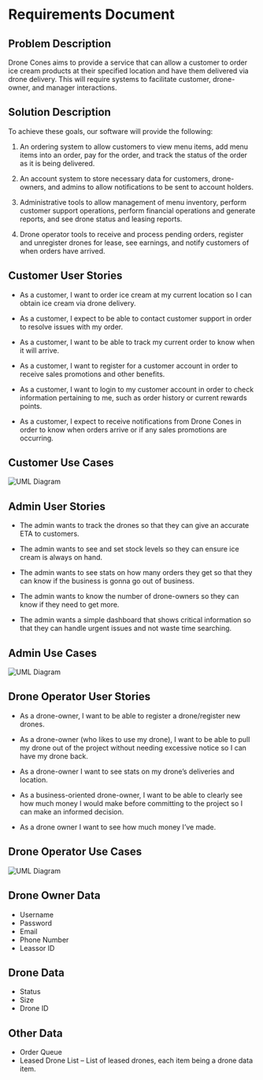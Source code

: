 # Requirements Document

## Problem Description

Drone Cones aims to provide a service that can allow a customer to order ice cream products at their specified location and have them delivered via drone delivery.  This will require systems to facilitate customer, drone-owner, and manager interactions.

## Solution Description

To achieve these goals, our software will provide the following:

1. An ordering system to allow customers to view menu items, add menu items into an order, pay for the order, and track the status of the order as it is being delivered.

2. An account system to store necessary data for customers, drone-owners, and admins to allow notifications to be sent to account holders.

3. Administrative tools to allow management of menu inventory, perform customer support operations, perform financial operations and generate reports, and see drone status and leasing reports.

4. Drone operator tools to receive and process pending orders, register and unregister drones for lease, see earnings, and notify customers of when orders have arrived.  

## Customer User Stories

* As a customer, I want to order ice cream at my current location so I can obtain ice cream via drone delivery.
  
* As a customer, I expect to be able to contact customer support in order to resolve issues with my order.
  
* As a customer, I want to be able to track my current order to know when it will arrive.
  
* As a customer, I want to register for a customer account in order to receive sales promotions and other benefits.
  
* As a customer, I want to login to my customer account in order to check information pertaining to me, such as order history or current rewards points.
  
* As a customer, I expect to receive notifications from Drone Cones in order to know when orders arrive or if any sales promotions are occurring.

## Customer Use Cases

![UML Diagram](Customer_Use_Cases_UML.png)

## Admin User Stories

* The admin wants to track the drones so that they can give an accurate ETA to customers.
  
* The admin wants to see and set stock levels so they can ensure ice cream is always on hand.
  
* The admin wants to see stats on how many orders they get so that they can know if the business is gonna go out of business.
  
* The admin wants to know the number of drone-owners so they can know if they need to get more.
  
* The admin wants a simple dashboard that shows critical information so that they can handle urgent issues and not waste time searching.

## Admin Use Cases

![UML Diagram](Manager_Use_Cases_UML.png)

## Drone Operator User Stories

* As a drone-owner, I want to be able to register a drone/register new drones.
  
* As a drone-owner (who likes to use my drone), I want to be able to pull my drone out of the project without needing excessive notice so I can have my drone back.
  
* As a drone-owner I want to see stats on my drone’s deliveries and location.
  
* As a business-oriented drone-owner, I want to be able to clearly see how much money I would make before committing to the project so I can make an informed decision.

* As a drone owner I want to see how much money I’ve made.

## Drone Operator Use Cases

![UML Diagram](Operator_Use_Cases_UML.png)

## Drone Owner Data

* Username 
* Password 
* Email 
* Phone Number 
* Leassor ID
  
## Drone Data

* Status 
* Size
* Drone ID
  
## Other Data

* Order Queue
* Leased Drone List – List of leased drones, each item being a drone data item.  
